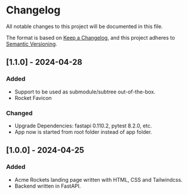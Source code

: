 # Changelog

All notable changes to this project will be documented in this file.

The format is based on [Keep a Changelog](https://keepachangelog.com/en/1.1.0/),
and this project adheres to [Semantic Versioning](https://semver.org/spec/v2.0.0.html).

## [1.1.0] - 2024-04-28

### Added

- Support to be used as submodule/subtree out-of-the-box.
- Rocket Favicon

### Changed

- Upgrade Dependencies: fastapi 0.110.2, pytest 8.2.0, etc.
- App now is started from root folder instead of app folder.

## [1.0.0] - 2024-04-25

### Added

- Acme Rockets landing page written with HTML, CSS and Tailwindcss.
- Backend written in FastAPI.

